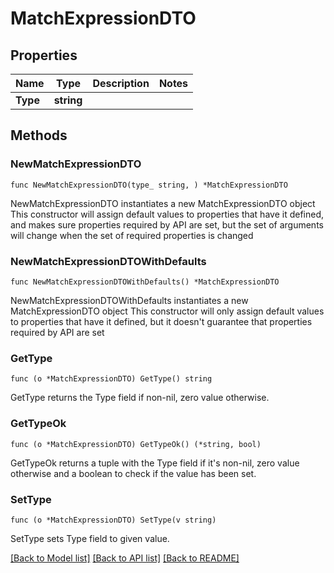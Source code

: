 # MatchExpressionDTO

## Properties

Name | Type | Description | Notes
------------ | ------------- | ------------- | -------------
**Type** | **string** |  | 

## Methods

### NewMatchExpressionDTO

`func NewMatchExpressionDTO(type_ string, ) *MatchExpressionDTO`

NewMatchExpressionDTO instantiates a new MatchExpressionDTO object
This constructor will assign default values to properties that have it defined,
and makes sure properties required by API are set, but the set of arguments
will change when the set of required properties is changed

### NewMatchExpressionDTOWithDefaults

`func NewMatchExpressionDTOWithDefaults() *MatchExpressionDTO`

NewMatchExpressionDTOWithDefaults instantiates a new MatchExpressionDTO object
This constructor will only assign default values to properties that have it defined,
but it doesn't guarantee that properties required by API are set

### GetType

`func (o *MatchExpressionDTO) GetType() string`

GetType returns the Type field if non-nil, zero value otherwise.

### GetTypeOk

`func (o *MatchExpressionDTO) GetTypeOk() (*string, bool)`

GetTypeOk returns a tuple with the Type field if it's non-nil, zero value otherwise
and a boolean to check if the value has been set.

### SetType

`func (o *MatchExpressionDTO) SetType(v string)`

SetType sets Type field to given value.



[[Back to Model list]](../README.md#documentation-for-models) [[Back to API list]](../README.md#documentation-for-api-endpoints) [[Back to README]](../README.md)


